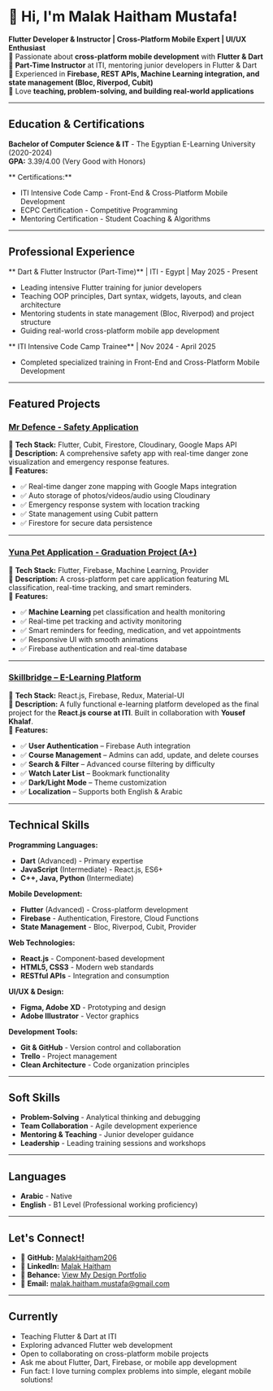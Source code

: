 # 👋 Hi, I'm Malak Haitham Mustafa!  
 **Flutter Developer & Instructor | Cross-Platform Mobile Expert | UI/UX Enthusiast**  
🔹 Passionate about **cross-platform mobile development** with **Flutter & Dart**  
🔹 **Part-Time Instructor** at ITI, mentoring junior developers in Flutter & Dart  
🔹 Experienced in **Firebase, REST APIs, Machine Learning integration, and state management (Bloc, Riverpod, Cubit)**  
🔹 Love **teaching, problem-solving, and building real-world applications**  

---

##  Education & Certifications
**Bachelor of Computer Science & IT** - The Egyptian E-Learning University (2020-2024)  
**GPA:** 3.39/4.00 (Very Good with Honors)  

** Certifications:**  
- ITI Intensive Code Camp - Front-End & Cross-Platform Mobile Development
- ECPC Certification - Competitive Programming
- Mentoring Certification - Student Coaching & Algorithms

---

##  Professional Experience
** Dart & Flutter Instructor (Part-Time)** | ITI - Egypt | May 2025 - Present  
- Leading intensive Flutter training for junior developers
- Teaching OOP principles, Dart syntax, widgets, layouts, and clean architecture
- Mentoring students in state management (Bloc, Riverpod) and project structure
- Guiding real-world cross-platform mobile app development

** ITI Intensive Code Camp Trainee** | Nov 2024 - April 2025  
- Completed specialized training in Front-End and Cross-Platform Mobile Development

---

##  Featured Projects  

###  [Mr Defence - Safety Application](https://www.behance.net/gallery/your-project-link)  
📌 **Tech Stack:** Flutter, Cubit, Firestore, Cloudinary, Google Maps API  
📌 **Description:** A comprehensive safety app with real-time danger zone visualization and emergency response features.  
📌 **Features:**  
- ✅ Real-time danger zone mapping with Google Maps integration  
- ✅ Auto storage of photos/videos/audio using Cloudinary  
- ✅ Emergency response system with location tracking  
- ✅ State management using Cubit pattern  
- ✅ Firestore for secure data persistence  

---

###  [Yuna Pet Application - Graduation Project (A+)](https://github.com/MalakHaitham206/YunaPetApp)  
📌 **Tech Stack:** Flutter, Firebase, Machine Learning, Provider  
📌 **Description:** A cross-platform pet care application featuring ML classification, real-time tracking, and smart reminders.  
📌 **Features:**  
- ✅ **Machine Learning** pet classification and health monitoring  
- ✅ Real-time pet tracking and activity monitoring  
- ✅ Smart reminders for feeding, medication, and vet appointments  
- ✅ Responsive UI with smooth animations  
- ✅ Firebase authentication and real-time database  

---

###  [Skillbridge – E-Learning Platform](https://github.com/your-username/skillbridge)  
📌 **Tech Stack:** React.js, Firebase, Redux, Material-UI  
📌 **Description:** A fully functional e-learning platform developed as the final project for the **React.js course at ITI**. Built in collaboration with **Yousef Khalaf**.  
📌 **Features:**  
- ✅ **User Authentication** – Firebase Auth integration  
- ✅ **Course Management** – Admins can add, update, and delete courses  
- ✅ **Search & Filter** – Advanced course filtering by difficulty  
- ✅ **Watch Later List** – Bookmark functionality  
- ✅ **Dark/Light Mode** – Theme customization  
- ✅ **Localization** – Supports both English & Arabic  

---

##  Technical Skills  

**Programming Languages:**  
- **Dart** (Advanced) - Primary expertise
- **JavaScript** (Intermediate) - React.js, ES6+
- **C++, Java, Python** (Intermediate)

**Mobile Development:**  
- **Flutter** (Advanced) - Cross-platform development
- **Firebase** - Authentication, Firestore, Cloud Functions
- **State Management** - Bloc, Riverpod, Cubit, Provider

**Web Technologies:**  
- **React.js** - Component-based development
- **HTML5, CSS3** - Modern web standards
- **RESTful APIs** - Integration and consumption

**UI/UX & Design:**  
- **Figma, Adobe XD** - Prototyping and design
- **Adobe Illustrator** - Vector graphics

**Development Tools:**  
- **Git & GitHub** - Version control and collaboration
- **Trello** - Project management
- **Clean Architecture** - Code organization principles

---

## Soft Skills
- **Problem-Solving** - Analytical thinking and debugging
- **Team Collaboration** - Agile development experience  
- **Mentoring & Teaching** - Junior developer guidance
- **Leadership** - Leading training sessions and workshops

---

## Languages
- **Arabic** - Native
- **English** - B1 Level (Professional working proficiency)

---


## Let's Connect!  
- 🔗 **GitHub:** [MalakHaitham206](https://github.com/MalakHaitham206)  
- 🔗 **LinkedIn:** [Malak Haitham](https://www.linkedin.com/in/malak-haitham-7a005b239)  
- 🎨 **Behance:** [View My Design Portfolio](https://www.behance.net/your-profile)
- 📧 **Email:** malak.haitham.mustafa@gmail.com  

---

## Currently
- Teaching Flutter & Dart at ITI
- Exploring advanced Flutter web development
- Open to collaborating on cross-platform mobile projects
- Ask me about Flutter, Dart, Firebase, or mobile app development
- Fun fact: I love turning complex problems into simple, elegant mobile solutions!
